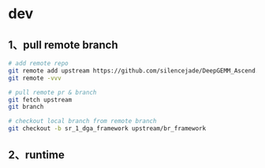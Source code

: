 # dev 
## 1、pull remote branch
```bash
# add remote repo
git remote add upstream https://github.com/silencejade/DeepGEMM_Ascend.git
git remote -vvv

# pull remote pr & branch 
git fetch upstream
git branch

# checkout local branch from remote branch 
git checkout -b sr_1_dga_framework upstream/br_framework
```

## 2、runtime 
```bash 

```